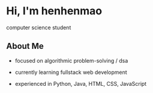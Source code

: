 # Hi, I'm henhenmao

computer science student

## About Me
- focused on algorithmic problem-solving / dsa
- currently learning fullstack web development
  
- experienced in Python, Java, HTML, CSS, JavaScript
##
